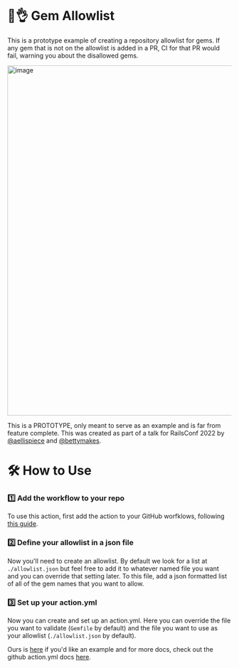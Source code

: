 # 💎👌 Gem Allowlist

This is a prototype example of creating a repository allowlist for gems. If any gem that is not on the allowlist is added in a PR, CI for that PR would fail, warning you about the disallowed gems. 

<img width="788" alt="image" src="https://user-images.githubusercontent.com/8496209/167184810-d1690ad6-24f0-4977-ab29-6804d1600816.png">

This is a PROTOTYPE, only meant to serve as an example and is far from feature complete. This was created as part of a talk for RailsConf 2022 by [@aellispiece](https://github.com/aellispierce) and [@bettymakes](https://github.com/bettymakes). 

# 🛠 How to Use

### 1️⃣ Add the workflow to your repo
To use this action, first add the action to your GitHub worfklows, following [this guide](https://docs.github.com/en/actions/learn-github-actions/finding-and-customizing-actions#adding-an-action-from-a-different-repository).

### 2️⃣ Define your allowlist in a json file
Now you'll need to create an allowlist. By default we look for a list at `./allowlist.json` but feel free to add it to whatever named file you want and you can override that setting later. To this file, add a json formatted list of all of the gem names that you want to allow.

### 3️⃣ Set up your action.yml
Now you can create and set up an action.yml. Here you can override the file you want to validate (`Gemfile` by default) and the file you want to use as your allowlist (`./allowlist.json` by default).

Ours is [here](https://github.com/aellispierce/gem-allowlist-action/blob/main/action.yml) if you'd like an example and for more docs, check out the github action.yml docs [here](https://docs.github.com/en/actions/creating-actions/metadata-syntax-for-github-actions).
